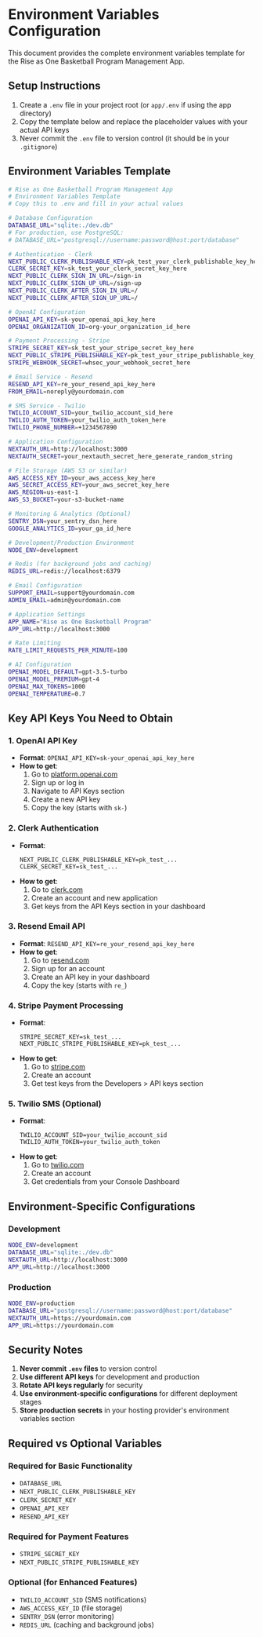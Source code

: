 # Environment Variables Configuration

This document provides the complete environment variables template for the Rise as One Basketball Program Management App.

## Setup Instructions

1. Create a `.env` file in your project root (or `app/.env` if using the app directory)
2. Copy the template below and replace the placeholder values with your actual API keys
3. Never commit the `.env` file to version control (it should be in your `.gitignore`)

## Environment Variables Template

```bash
# Rise as One Basketball Program Management App
# Environment Variables Template
# Copy this to .env and fill in your actual values

# Database Configuration
DATABASE_URL="sqlite:./dev.db"
# For production, use PostgreSQL:
# DATABASE_URL="postgresql://username:password@host:port/database"

# Authentication - Clerk
NEXT_PUBLIC_CLERK_PUBLISHABLE_KEY=pk_test_your_clerk_publishable_key_here
CLERK_SECRET_KEY=sk_test_your_clerk_secret_key_here
NEXT_PUBLIC_CLERK_SIGN_IN_URL=/sign-in
NEXT_PUBLIC_CLERK_SIGN_UP_URL=/sign-up
NEXT_PUBLIC_CLERK_AFTER_SIGN_IN_URL=/
NEXT_PUBLIC_CLERK_AFTER_SIGN_UP_URL=/

# OpenAI Configuration
OPENAI_API_KEY=sk-your_openai_api_key_here
OPENAI_ORGANIZATION_ID=org-your_organization_id_here

# Payment Processing - Stripe
STRIPE_SECRET_KEY=sk_test_your_stripe_secret_key_here
NEXT_PUBLIC_STRIPE_PUBLISHABLE_KEY=pk_test_your_stripe_publishable_key_here
STRIPE_WEBHOOK_SECRET=whsec_your_webhook_secret_here

# Email Service - Resend
RESEND_API_KEY=re_your_resend_api_key_here
FROM_EMAIL=noreply@yourdomain.com

# SMS Service - Twilio
TWILIO_ACCOUNT_SID=your_twilio_account_sid_here
TWILIO_AUTH_TOKEN=your_twilio_auth_token_here
TWILIO_PHONE_NUMBER=+1234567890

# Application Configuration
NEXTAUTH_URL=http://localhost:3000
NEXTAUTH_SECRET=your_nextauth_secret_here_generate_random_string

# File Storage (AWS S3 or similar)
AWS_ACCESS_KEY_ID=your_aws_access_key_here
AWS_SECRET_ACCESS_KEY=your_aws_secret_key_here
AWS_REGION=us-east-1
AWS_S3_BUCKET=your-s3-bucket-name

# Monitoring & Analytics (Optional)
SENTRY_DSN=your_sentry_dsn_here
GOOGLE_ANALYTICS_ID=your_ga_id_here

# Development/Production Environment
NODE_ENV=development

# Redis (for background jobs and caching)
REDIS_URL=redis://localhost:6379

# Email Configuration
SUPPORT_EMAIL=support@yourdomain.com
ADMIN_EMAIL=admin@yourdomain.com

# Application Settings
APP_NAME="Rise as One Basketball Program"
APP_URL=http://localhost:3000

# Rate Limiting
RATE_LIMIT_REQUESTS_PER_MINUTE=100

# AI Configuration
OPENAI_MODEL_DEFAULT=gpt-3.5-turbo
OPENAI_MODEL_PREMIUM=gpt-4
OPENAI_MAX_TOKENS=1000
OPENAI_TEMPERATURE=0.7
```

## Key API Keys You Need to Obtain

### 1. OpenAI API Key
- **Format**: `OPENAI_API_KEY=sk-your_openai_api_key_here`
- **How to get**: 
  1. Go to [platform.openai.com](https://platform.openai.com)
  2. Sign up or log in
  3. Navigate to API Keys section
  4. Create a new API key
  5. Copy the key (starts with `sk-`)

### 2. Clerk Authentication
- **Format**: 
  ```
  NEXT_PUBLIC_CLERK_PUBLISHABLE_KEY=pk_test_...
  CLERK_SECRET_KEY=sk_test_...
  ```
- **How to get**:
  1. Go to [clerk.com](https://clerk.com)
  2. Create an account and new application
  3. Get keys from the API Keys section in your dashboard

### 3. Resend Email API
- **Format**: `RESEND_API_KEY=re_your_resend_api_key_here`
- **How to get**:
  1. Go to [resend.com](https://resend.com)
  2. Sign up for an account
  3. Create an API key in your dashboard
  4. Copy the key (starts with `re_`)

### 4. Stripe Payment Processing
- **Format**: 
  ```
  STRIPE_SECRET_KEY=sk_test_...
  NEXT_PUBLIC_STRIPE_PUBLISHABLE_KEY=pk_test_...
  ```
- **How to get**:
  1. Go to [stripe.com](https://stripe.com)
  2. Create an account
  3. Get test keys from the Developers > API keys section

### 5. Twilio SMS (Optional)
- **Format**: 
  ```
  TWILIO_ACCOUNT_SID=your_twilio_account_sid
  TWILIO_AUTH_TOKEN=your_twilio_auth_token
  ```
- **How to get**:
  1. Go to [twilio.com](https://twilio.com)
  2. Create an account
  3. Get credentials from your Console Dashboard

## Environment-Specific Configurations

### Development
```bash
NODE_ENV=development
DATABASE_URL="sqlite:./dev.db"
NEXTAUTH_URL=http://localhost:3000
APP_URL=http://localhost:3000
```

### Production
```bash
NODE_ENV=production
DATABASE_URL="postgresql://username:password@host:port/database"
NEXTAUTH_URL=https://yourdomain.com
APP_URL=https://yourdomain.com
```

## Security Notes

1. **Never commit `.env` files** to version control
2. **Use different API keys** for development and production
3. **Rotate API keys regularly** for security
4. **Use environment-specific configurations** for different deployment stages
5. **Store production secrets** in your hosting provider's environment variables section

## Required vs Optional Variables

### Required for Basic Functionality
- `DATABASE_URL`
- `NEXT_PUBLIC_CLERK_PUBLISHABLE_KEY`
- `CLERK_SECRET_KEY`
- `OPENAI_API_KEY`
- `RESEND_API_KEY`

### Required for Payment Features
- `STRIPE_SECRET_KEY`
- `NEXT_PUBLIC_STRIPE_PUBLISHABLE_KEY`

### Optional (for Enhanced Features)
- `TWILIO_ACCOUNT_SID` (SMS notifications)
- `AWS_ACCESS_KEY_ID` (file storage)
- `SENTRY_DSN` (error monitoring)
- `REDIS_URL` (caching and background jobs) 